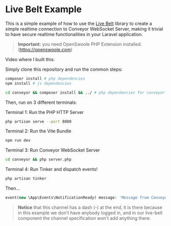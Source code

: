 # Live Belt Example

This is a simple example of how to use the [Live Belt](https://github.com/Jacked-PHP/live-belt) library to create a simple realtime connection to Conveyor WebSocket Server, making it trivial to have secure realtime functionalities in your Laravel application.

> **Important:** you need OpenSwoole PHP Extension installed. (https://openswoole.com)

Video where I built this: 

Simply clone this repository and run the common steps:

```bash  
composer install # php dependencies
npm install # js dependencies

cd conveyor && composer install && ../ # php dependencies for conveyor
```

Then, run on 3 different terminals:

Terminal 1: Run the PHP HTTP Server

```bash
php artisan serve --port 8080
```

Terminal 2: Run the Vite Bundle

```bash
npm run dev
```

Terminal 3: Run Conveyor WebSocket Server

```bash
cd conveyor && php server.php
```

Terminal 4: Run Tinker and dispatch events!

```bash
php artisan tinker
```

Then...

```php
event(new \App\Events\NotificationReady( message: 'Message from Conveyor 2', channel: 'notifications-'));
```

> **Notice** that this channel has a dash (-) at the end, it is there because in this example we don't have anybody logged in, and in our live-belt component the channel specification won't add anything there.

